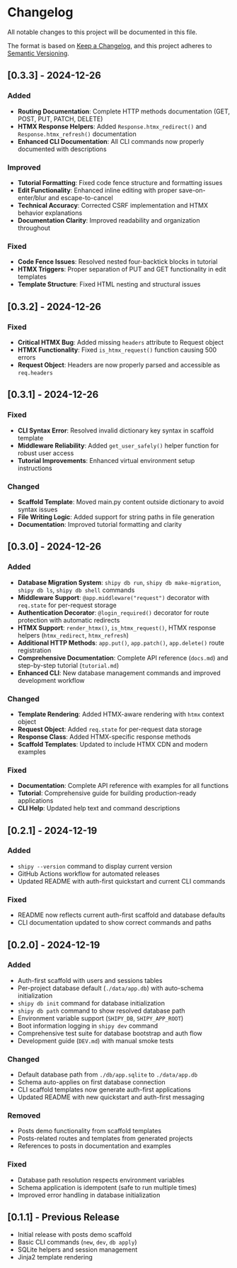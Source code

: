# Changelog

All notable changes to this project will be documented in this file.

The format is based on [Keep a Changelog](https://keepachangelog.com/en/1.0.0/),
and this project adheres to [Semantic Versioning](https://semver.org/spec/v2.0.0.html).

## [0.3.3] - 2024-12-26

### Added

- **Routing Documentation**: Complete HTTP methods documentation (GET, POST, PUT, PATCH, DELETE)
- **HTMX Response Helpers**: Added `Response.htmx_redirect()` and `Response.htmx_refresh()` documentation
- **Enhanced CLI Documentation**: All CLI commands now properly documented with descriptions

### Improved

- **Tutorial Formatting**: Fixed code fence structure and formatting issues
- **Edit Functionality**: Enhanced inline editing with proper save-on-enter/blur and escape-to-cancel
- **Technical Accuracy**: Corrected CSRF implementation and HTMX behavior explanations
- **Documentation Clarity**: Improved readability and organization throughout

### Fixed

- **Code Fence Issues**: Resolved nested four-backtick blocks in tutorial
- **HTMX Triggers**: Proper separation of PUT and GET functionality in edit templates
- **Template Structure**: Fixed HTML nesting and structural issues

## [0.3.2] - 2024-12-26

### Fixed

- **Critical HTMX Bug**: Added missing `headers` attribute to Request object
- **HTMX Functionality**: Fixed `is_htmx_request()` function causing 500 errors
- **Request Object**: Headers are now properly parsed and accessible as `req.headers`

## [0.3.1] - 2024-12-26

### Fixed

- **CLI Syntax Error**: Resolved invalid dictionary key syntax in scaffold template
- **Middleware Reliability**: Added `get_user_safely()` helper function for robust user access
- **Tutorial Improvements**: Enhanced virtual environment setup instructions

### Changed

- **Scaffold Template**: Moved main.py content outside dictionary to avoid syntax issues
- **File Writing Logic**: Added support for string paths in file generation
- **Documentation**: Improved tutorial formatting and clarity

## [0.3.0] - 2024-12-26

### Added

- **Database Migration System**: `shipy db run`, `shipy db make-migration`, `shipy db ls`, `shipy db shell` commands
- **Middleware Support**: `@app.middleware("request")` decorator with `req.state` for per-request storage
- **Authentication Decorator**: `@login_required()` decorator for route protection with automatic redirects
- **HTMX Support**: `render_htmx()`, `is_htmx_request()`, HTMX response helpers (`htmx_redirect`, `htmx_refresh`)
- **Additional HTTP Methods**: `app.put()`, `app.patch()`, `app.delete()` route registration
- **Comprehensive Documentation**: Complete API reference (`docs.md`) and step-by-step tutorial (`tutorial.md`)
- **Enhanced CLI**: New database management commands and improved development workflow

### Changed

- **Template Rendering**: Added HTMX-aware rendering with `htmx` context object
- **Request Object**: Added `req.state` for per-request data storage
- **Response Class**: Added HTMX-specific response methods
- **Scaffold Templates**: Updated to include HTMX CDN and modern examples

### Fixed

- **Documentation**: Complete API reference with examples for all functions
- **Tutorial**: Comprehensive guide for building production-ready applications
- **CLI Help**: Updated help text and command descriptions

## [0.2.1] - 2024-12-19

### Added

- `shipy --version` command to display current version
- GitHub Actions workflow for automated releases
- Updated README with auth-first quickstart and current CLI commands

### Fixed

- README now reflects current auth-first scaffold and database defaults
- CLI documentation updated to show correct commands and paths

## [0.2.0] - 2024-12-19

### Added

- Auth-first scaffold with users and sessions tables
- Per-project database default (`./data/app.db`) with auto-schema initialization
- `shipy db init` command for database initialization
- `shipy db path` command to show resolved database path
- Environment variable support (`SHIPY_DB`, `SHIPY_APP_ROOT`)
- Boot information logging in `shipy dev` command
- Comprehensive test suite for database bootstrap and auth flow
- Development guide (`DEV.md`) with manual smoke tests

### Changed

- Default database path from `./db/app.sqlite` to `./data/app.db`
- Schema auto-applies on first database connection
- CLI scaffold templates now generate auth-first applications
- Updated README with new quickstart and auth-first messaging

### Removed

- Posts demo functionality from scaffold templates
- Posts-related routes and templates from generated projects
- References to posts in documentation and examples

### Fixed

- Database path resolution respects environment variables
- Schema application is idempotent (safe to run multiple times)
- Improved error handling in database initialization

## [0.1.1] - Previous Release

- Initial release with posts demo scaffold
- Basic CLI commands (`new`, `dev`, `db apply`)
- SQLite helpers and session management
- Jinja2 template rendering
